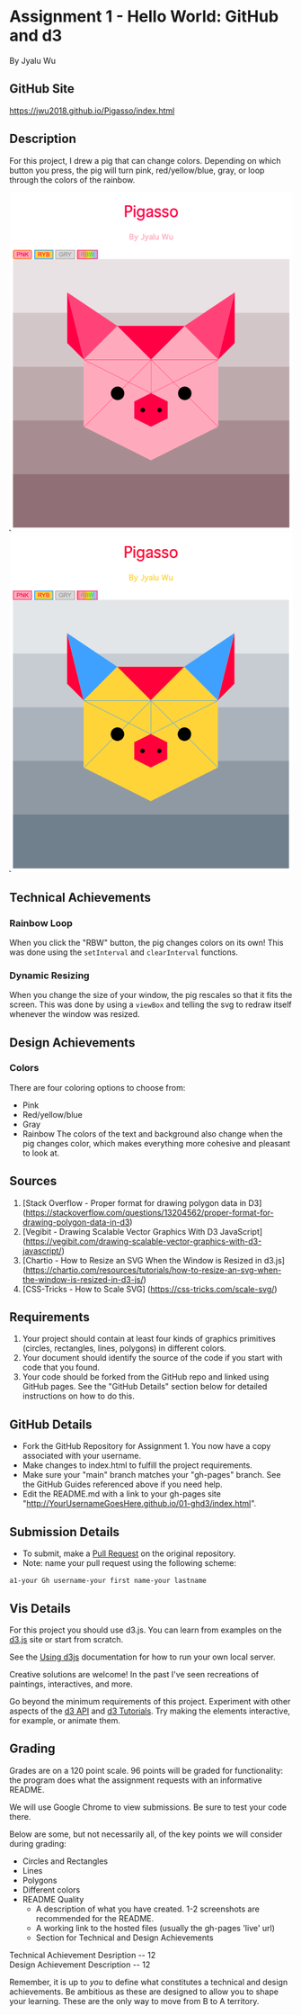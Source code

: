Assignment 1 - Hello World: GitHub and d3
===
By Jyalu Wu

GitHub Site
---
https://jwu2018.github.io/Pigasso/index.html


Description
---
For this project, I drew a pig that can change colors. Depending on which button you press, the pig will turn pink, red/yellow/blue, gray, or loop through the colors of the rainbow.

![Pink Pig](images/pink-pig.png)
![RYB Pig](images/ryb-pig.png)


Technical Achievements
---
### Rainbow Loop
When you click the "RBW" button, the pig changes colors on its own! This was done using the `setInterval` and `clearInterval` functions.

### Dynamic Resizing
When you change the size of your window, the pig rescales so that it fits the screen. This was done by using a `viewBox` and telling the svg to redraw itself whenever the window was resized.


Design Achievements
---
### Colors
There are four coloring options to choose from:
- Pink
- Red/yellow/blue
- Gray
- Rainbow
The colors of the text and background also change when the pig changes color, which makes everything more cohesive and pleasant to look at.


Sources
---
1. [Stack Overflow - Proper format for drawing polygon data in D3] (https://stackoverflow.com/questions/13204562/proper-format-for-drawing-polygon-data-in-d3)
2. [Vegibit - Drawing Scalable Vector Graphics With D3 JavaScript] (https://vegibit.com/drawing-scalable-vector-graphics-with-d3-javascript/)
3. [Chartio - How to Resize an SVG When the Window is Resized in d3.js] (https://chartio.com/resources/tutorials/how-to-resize-an-svg-when-the-window-is-resized-in-d3-js/)
4. [CSS-Tricks - How to Scale SVG] (https://css-tricks.com/scale-svg/)









Requirements
---

1. Your project should contain at least four kinds of graphics primitives (circles, rectangles, lines, polygons) in different colors. 
2. Your document should identify the source of the code if you start with code that you found. 
3. Your code should be forked from the GitHub repo and linked using GitHub pages. See the "GitHub Details" section below for detailed instructions on how to do this.

GitHub Details
---

- Fork the GitHub Repository for Assignment 1. You now have a copy associated with your username.
- Make changes to index.html to fulfill the project requirements. 
- Make sure your "main" branch matches your "gh-pages" branch. See the GitHub Guides referenced above if you need help.
- Edit the README.md with a link to your gh-pages site "http://YourUsernameGoesHere.github.io/01-ghd3/index.html".

Submission Details
---
- To submit, make a [Pull Request](https://help.github.com/articles/using-pull-requests/) on the original repository.
- Note: name your pull request using the following scheme: 
```
a1-your Gh username-your first name-your lastname

```

Vis Details
---

For this project you should use d3.js. 
You can learn from examples on the [d3.js](http://d3js.org) site or start from scratch.

See the [Using d3js](https://github.com/mbostock/d3/wiki#using) documentation for how to run your own local server.

Creative solutions are welcome! In the past I've seen recreations of paintings, interactives, and more.

Go beyond the minimum requirements of this project.
Experiment with other aspects of the [d3 API](https://github.com/mbostock/d3/wiki/API-Reference) and [d3 Tutorials](https://github.com/mbostock/d3/wiki/Tutorials). 
Try making the elements interactive, for example, or animate them.

Grading
---

Grades are on a 120 point scale. 
96 points will be graded for functionality: the program does what the assignment requests with an informative README. 

We will use Google Chrome to view submissions. 
Be sure to test your code there.

Below are some, but not necessarily all, of the key points we will consider during grading:

- Circles and Rectangles  
- Lines  
- Polygons  
- Different colors  
- README Quality
    - A description of what you have created. 1-2 screenshots are recommended for the README.  
    - A working link to the hosted files (usually the gh-pages 'live' url)  
    - Section for Technical and Design Achievements

Technical Achievement Desription -- 12  
Design Achievement Description -- 12

Remember, it is up to *you* to define what constitutes a technical and design achievements.
Be ambitious as these are designed to allow you to shape your learning.
These are the only way to move from B to A territory.

